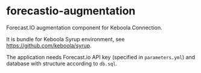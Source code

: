 forecastio-augmentation
================

Forecast.IO augmentation component for Keboola Connection.

It is bundle for Keboola Syrup environment, see https://github.com/keboola/syrup.

The application needs Forecast.io API key (specified in `parameters.yml`)
and database with structure according to `db.sql`.

